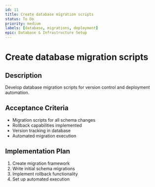 ```yaml
---
id: 11
title: Create database migration scripts
status: To Do
priority: medium
labels: [database, migrations, deployment]
epic: Database & Infrastructure Setup
---
```


# Create database migration scripts

## Description
Develop database migration scripts for version control and deployment automation.

## Acceptance Criteria
- Migration scripts for all schema changes
- Rollback capabilities implemented
- Version tracking in database
- Automated migration execution

## Implementation Plan
1. Create migration framework
2. Write initial schema migrations
3. Implement rollback functionality
4. Set up automated execution